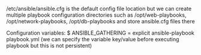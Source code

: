 /etc/ansible/ansible.cfg is the default config file location
but we can create multiple playbook configuration directories such as /opt/web-playbooks, /opt/network-playbooks, /opt/db-playbooks and store ansible.cfg files there

Configuration variables:
$ ANSIBLE_GATHERING = explicit ansible-playbook playbook.yml    (we can specify the variable key/value before executing playbook but this is not persistent)

